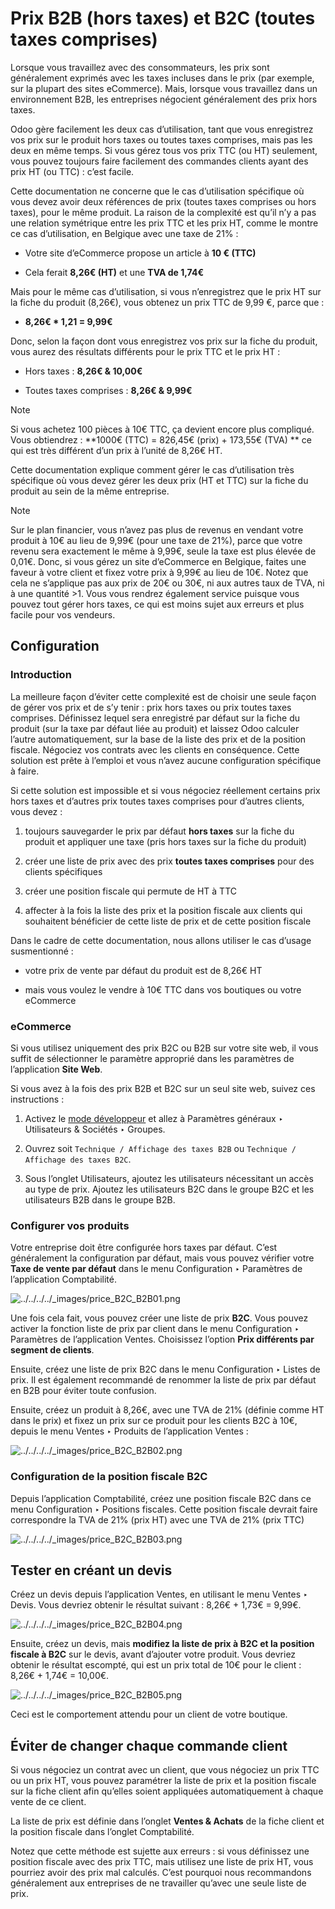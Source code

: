 # Prix B2B (hors taxes) et B2C (toutes taxes comprises)

Lorsque vous travaillez avec des consommateurs, les prix sont généralement
exprimés avec les taxes incluses dans le prix (par exemple, sur la plupart des
sites eCommerce). Mais, lorsque vous travaillez dans un environnement B2B, les
entreprises négocient généralement des prix hors taxes.

Odoo gère facilement les deux cas d’utilisation, tant que vous enregistrez vos
prix sur le produit hors taxes ou toutes taxes comprises, mais pas les deux en
même temps. Si vous gérez tous vos prix TTC (ou HT) seulement, vous pouvez
toujours faire facilement des commandes clients ayant des prix HT (ou TTC) :
c’est facile.

Cette documentation ne concerne que le cas d’utilisation spécifique où vous
devez avoir deux références de prix (toutes taxes comprises ou hors taxes),
pour le même produit. La raison de la complexité est qu’il n’y a pas une
relation symétrique entre les prix TTC et les prix HT, comme le montre ce cas
d’utilisation, en Belgique avec une taxe de 21% :

  * Votre site d’eCommerce propose un article à **10 € (TTC)**

  * Cela ferait **8,26€ (HT)** et une **TVA de 1,74€**

Mais pour le même cas d’utilisation, si vous n’enregistrez que le prix HT sur
la fiche du produit (8,26€), vous obtenez un prix TTC de 9,99 €, parce que :

  * **8,26€ * 1,21 = 9,99€**

Donc, selon la façon dont vous enregistrez vos prix sur la fiche du produit,
vous aurez des résultats différents pour le prix TTC et le prix HT :

  * Hors taxes : **8,26€ & 10,00€**

  * Toutes taxes comprises : **8,26€ & 9,99€**

Note

Si vous achetez 100 pièces à 10€ TTC, ça devient encore plus compliqué. Vous
obtiendrez : **1000€ (TTC) = 826,45€ (prix) + 173,55€ (TVA) ** ce qui est très
différent d’un prix à l’unité de 8,26€ HT.

Cette documentation explique comment gérer le cas d’utilisation très
spécifique où vous devez gérer les deux prix (HT et TTC) sur la fiche du
produit au sein de la même entreprise.

Note

Sur le plan financier, vous n’avez pas plus de revenus en vendant votre
produit à 10€ au lieu de 9,99€ (pour une taxe de 21%), parce que votre revenu
sera exactement le même à 9,99€, seule la taxe est plus élevée de 0,01€. Donc,
si vous gérez un site d’eCommerce en Belgique, faites une faveur à votre
client et fixez votre prix à 9,99€ au lieu de 10€. Notez que cela ne
s’applique pas aux prix de 20€ ou 30€, ni aux autres taux de TVA, ni à une
quantité >1\. Vous vous rendrez également service puisque vous pouvez tout
gérer hors taxes, ce qui est moins sujet aux erreurs et plus facile pour vos
vendeurs.

## Configuration

### Introduction

La meilleure façon d’éviter cette complexité est de choisir une seule façon de
gérer vos prix et de s’y tenir : prix hors taxes ou prix toutes taxes
comprises. Définissez lequel sera enregistré par défaut sur la fiche du
produit (sur la taxe par défaut liée au produit) et laissez Odoo calculer
l’autre automatiquement, sur la base de la liste des prix et de la position
fiscale. Négociez vos contrats avec les clients en conséquence. Cette solution
est prête à l’emploi et vous n’avez aucune configuration spécifique à faire.

Si cette solution est impossible et si vous négociez réellement certains prix
hors taxes et d’autres prix toutes taxes comprises pour d’autres clients, vous
devez :

  1. toujours sauvegarder le prix par défaut **hors taxes** sur la fiche du produit et appliquer une taxe (pris hors taxes sur la fiche du produit)

  2. créer une liste de prix avec des prix **toutes taxes comprises** pour des clients spécifiques

  3. créer une position fiscale qui permute de HT à TTC

  4. affecter à la fois la liste des prix et la position fiscale aux clients qui souhaitent bénéficier de cette liste de prix et de cette position fiscale

Dans le cadre de cette documentation, nous allons utiliser le cas d’usage
susmentionné :

  * votre prix de vente par défaut du produit est de 8,26€ HT

  * mais vous voulez le vendre à 10€ TTC dans vos boutiques ou votre eCommerce

### eCommerce

Si vous utilisez uniquement des prix B2C ou B2B sur votre site web, il vous
suffit de sélectionner le paramètre approprié dans les paramètres de
l’application **Site Web**.

Si vous avez à la fois des prix B2B et B2C sur un seul site web, suivez ces
instructions :

  1. Activez le [mode développeur](../../../general/developer_mode.html#developer-mode) et allez à Paramètres généraux ‣ Utilisateurs & Sociétés ‣ Groupes.

  2. Ouvrez soit `Technique / Affichage des taxes B2B` ou `Technique / Affichage des taxes B2C`.

  3. Sous l’onglet Utilisateurs, ajoutez les utilisateurs nécessitant un accès au type de prix. Ajoutez les utilisateurs B2C dans le groupe B2C et les utilisateurs B2B dans le groupe B2B.

### Configurer vos produits

Votre entreprise doit être configurée hors taxes par défaut. C’est
généralement la configuration par défaut, mais vous pouvez vérifier votre
**Taxe de vente par défaut** dans le menu Configuration ‣ Paramètres de
l’application Comptabilité.

![../../../../_images/price_B2C_B2B01.png](../../../../_images/price_B2C_B2B01.png)

Une fois cela fait, vous pouvez créer une liste de prix **B2C**. Vous pouvez
activer la fonction liste de prix par client dans le menu Configuration ‣
Paramètres de l’application Ventes. Choisissez l’option **Prix différents par
segment de clients**.

Ensuite, créez une liste de prix B2C dans le menu Configuration ‣ Listes de
prix. Il est également recommandé de renommer la liste de prix par défaut en
B2B pour éviter toute confusion.

Ensuite, créez un produit à 8,26€, avec une TVA de 21% (définie comme HT dans
le prix) et fixez un prix sur ce produit pour les clients B2C à 10€, depuis le
menu Ventes ‣ Produits de l’application Ventes :

![../../../../_images/price_B2C_B2B02.png](../../../../_images/price_B2C_B2B02.png)

### Configuration de la position fiscale B2C

Depuis l’application Comptabilité, créez une position fiscale B2C dans ce menu
Configuration ‣ Positions fiscales. Cette position fiscale devrait faire
correspondre la TVA de 21% (prix HT) avec une TVA de 21% (prix TTC)

![../../../../_images/price_B2C_B2B03.png](../../../../_images/price_B2C_B2B03.png)

## Tester en créant un devis

Créez un devis depuis l’application Ventes, en utilisant le menu Ventes ‣
Devis. Vous devriez obtenir le résultat suivant : 8,26€ + 1,73€ = 9,99€.

![../../../../_images/price_B2C_B2B04.png](../../../../_images/price_B2C_B2B04.png)

Ensuite, créez un devis, mais **modifiez la liste de prix à B2C et la position
fiscale à B2C** sur le devis, avant d’ajouter votre produit. Vous devriez
obtenir le résultat escompté, qui est un prix total de 10€ pour le client :
8,26€ + 1,74€ = 10,00€.

![../../../../_images/price_B2C_B2B05.png](../../../../_images/price_B2C_B2B05.png)

Ceci est le comportement attendu pour un client de votre boutique.

## Éviter de changer chaque commande client

Si vous négociez un contrat avec un client, que vous négociez un prix TTC ou
un prix HT, vous pouvez paramétrer la liste de prix et la position fiscale sur
la fiche client afin qu’elles soient appliquées automatiquement à chaque vente
de ce client.

La liste de prix est définie dans l’onglet **Ventes & Achats** de la fiche
client et la position fiscale dans l’onglet Comptabilité.

Notez que cette méthode est sujette aux erreurs : si vous définissez une
position fiscale avec des prix TTC, mais utilisez une liste de prix HT, vous
pourriez avoir des prix mal calculés. C’est pourquoi nous recommandons
généralement aux entreprises de ne travailler qu’avec une seule liste de prix.

